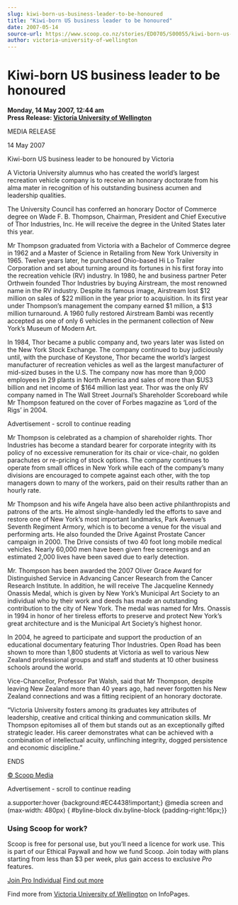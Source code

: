 ```yaml
---
slug: kiwi-born-us-business-leader-to-be-honoured
title: "Kiwi-born US business leader to be honoured"
date: 2007-05-14
source-url: https://www.scoop.co.nz/stories/ED0705/S00055/kiwi-born-us-business-leader-to-be-honoured.htm
author: victoria-university-of-wellington
---
```

Kiwi-born US business leader to be honoured
===========================================

**Monday, 14 May 2007, 12:44 am**  
**Press Release: [Victoria University of Wellington](https://info.scoop.co.nz/Victoria_University_of_Wellington)**

MEDIA RELEASE

14 May 2007

Kiwi-born US business leader to be honoured by Victoria

A Victoria University alumnus who has created the world’s largest recreation vehicle company is to receive an honorary doctorate from his alma mater in recognition of his outstanding business acumen and leadership qualities.

The University Council has conferred an honorary Doctor of Commerce degree on Wade F. B. Thompson, Chairman, President and Chief Executive of Thor Industries, Inc. He will receive the degree in the United States later this year.

Mr Thompson graduated from Victoria with a Bachelor of Commerce degree in 1962 and a Master of Science in Retailing from New York University in 1965. Twelve years later, he purchased Ohio-based Hi Lo Trailer Corporation and set about turning around its fortunes in his first foray into the recreation vehicle (RV) industry. In 1980, he and business partner Peter Orthwein founded Thor Industries by buying Airstream, the most renowned name in the RV industry. Despite its famous image, Airstream lost $12 million on sales of $22 million in the year prior to acquisition. In its first year under Thompson’s management the company earned $1 million, a $13 million turnaround. A 1960 fully restored Airstream Bambi was recently accepted as one of only 6 vehicles in the permanent collection of New York’s Museum of Modern Art.

In 1984, Thor became a public company and, two years later was listed on the New York Stock Exchange. The company continued to buy judiciously until, with the purchase of Keystone, Thor became the world’s largest manufacturer of recreation vehicles as well as the largest manufacturer of mid-sized buses in the U.S. The company now has more than 9,000 employees in 29 plants in North America and sales of more than $US3 billion and net income of $164 million last year. Thor was the only RV company named in The Wall Street Journal’s Shareholder Scoreboard while Mr Thompson featured on the cover of Forbes magazine as ‘Lord of the Rigs’ in 2004.

Advertisement - scroll to continue reading





Mr Thompson is celebrated as a champion of shareholder rights. Thor Industries has become a standard bearer for corporate integrity with its policy of no excessive remuneration for its chair or vice-chair, no golden parachutes or re-pricing of stock options. The company continues to operate from small offices in New York while each of the company’s many divisions are encouraged to compete against each other, with the top managers down to many of the workers, paid on their results rather than an hourly rate.

Mr Thompson and his wife Angela have also been active philanthropists and patrons of the arts. He almost single-handedly led the efforts to save and restore one of New York’s most important landmarks, Park Avenue’s Seventh Regiment Armory, which is to become a venue for the visual and performing arts. He also founded the Drive Against Prostate Cancer campaign in 2000. The Drive consists of two 40 foot long mobile medical vehicles. Nearly 60,000 men have been given free screenings and an estimated 2,000 lives have been saved due to early detection.

Mr. Thompson has been awarded the 2007 Oliver Grace Award for Distinguished Service in Advancing Cancer Research from the Cancer Research Institute. In addition, he will receive The Jacqueline Kennedy Onassis Medal, which is given by New York’s Municipal Art Society to an individual who by their work and deeds has made an outstanding contribution to the city of New York. The medal was named for Mrs. Onassis in 1994 in honor of her tireless efforts to preserve and protect New York’s great architecture and is the Municipal Art Society’s highest honor.

In 2004, he agreed to participate and support the production of an educational documentary featuring Thor Industries. Open Road has been shown to more than 1,800 students at Victoria as well to various New Zealand professional groups and staff and students at 10 other business schools around the world.

Vice-Chancellor, Professor Pat Walsh, said that Mr Thompson, despite leaving New Zealand more than 40 years ago, had never forgotten his New Zealand connections and was a fitting recipient of an honorary doctorate.

“Victoria University fosters among its graduates key attributes of leadership, creative and critical thinking and communication skills. Mr Thompson epitomises all of them but stands out as an exceptionally gifted strategic leader. His career demonstrates what can be achieved with a combination of intellectual acuity, unflinching integrity, dogged persistence and economic discipline.”

  
ENDS

[© Scoop Media](http://www.scoop.co.nz/about/terms.html)  

Advertisement - scroll to continue reading



a.supporter:hover {background:#EC4438!important;} @media screen and (max-width: 480px) { #byline-block div.byline-block {padding-right:16px;}}

### Using Scoop for work?

Scoop is free for personal use, but you’ll need a licence for work use. This is part of our Ethical Paywall and how we fund Scoop. Join today with plans starting from less than $3 per week, plus gain access to exclusive _Pro_ features.  
  
[Join Pro Individual](https://pro.scoop.co.nz/Individual/?from=ProIn24) [Find out more](https://pro.scoop.co.nz/using-scoop-for-work/?from=ProIn24)

Find more from [Victoria University of Wellington](https://info.scoop.co.nz/Victoria_University_of_Wellington) on InfoPages.